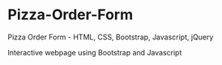 # Pizza-Order-Form
Pizza Order Form - HTML, CSS, Bootstrap, Javascript, jQuery

Interactive webpage using Bootstrap and Javascript
